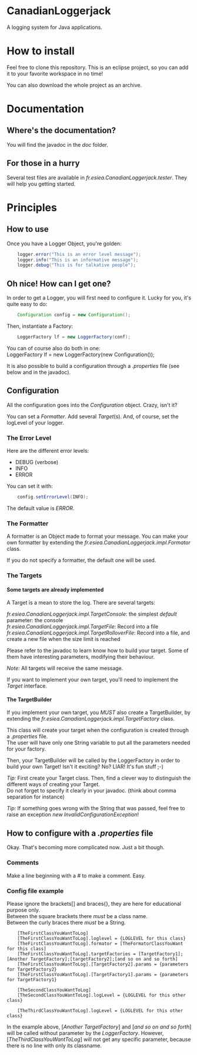 # CanadianLoggerjack
A logging system for Java applications.

# How to install
Feel free to clone this repository. This is an eclipse project, so you can add it to your favorite workspace in no time!

You can also download the whole project as an archive.

# Documentation

## Where's the documentation?
You will find the javadoc in the *doc* folder.

## For those in a hurry
Several test files are available in *fr.esiea.CanadianLoggerjack.tester*. They will help you getting started.


# Principles

## How to use
Once you have a Logger Object, you're golden:

```java
	logger.error("This is an error level message");
	logger.info("This is an informative message");
	logger.debug("This is for talkative people");
```

## Oh nice! How can I get one?

In order to get a Logger, you will first need to configure it.
Lucky for you, it's quite easy to do:

```java
	Configuration config = new Configuration();
```

Then, instantiate a Factory:

```java
	LoggerFactory lf = new LoggerFactory(conf);
```

You can of course also do both in one:  
	LoggerFactory lf = new LoggerFactory(new Configuration());

It is also possible to build a configuration through a *.properties* file (see below and in the javadoc).

## Configuration

All the configuration goes into the *Configuration* object. Crazy, isn't it? 

You can set a *Formatter*.
Add several _Target_(s).
And, of course, set the logLevel of your logger.

### The Error Level
Here are the different error levels:
- DEBUG (verbose)
- INFO	
- ERROR

You can set it with:

```java
    config.setErrorLevel(INFO);
```
	
The default value is *ERROR*.

### The Formatter

A formatter is an Object made to format your message. You can make your own formatter by extending the *fr.esiea.CanadianLoggerjack.impl.Formator* class.

If you do not specify a formatter, the default one will be used.

### The Targets

#### Some targets are already implemented

A Target is a mean to store the log. There are several targets:

*fr.esiea.CanadianLoggerjack.impl.TargetConsole*: the simplest _default_ parameter: the console  
*fr.esiea.CanadianLoggerjack.impl.TargetFile*: Record into a file  
*fr.esiea.CanadianLoggerjack.impl.TargetRolloverFile*: Record into a file, and create a new file when the size limit is reached  

Please refer to the javadoc to learn know how to build your target. Some of them have interesting parameters, modifying their behaviour.

_Note:_ All targets will receive the same message.

If you want to implement your own target, you'll need to implement the *Target* interface.

#### The TargetBuilder

If you implement your own target, you *MUST* also create a TargetBuilder, by extending the *fr.esiea.CanadianLoggerjack.impl.TargetFactory* class.

This class will create your target when the configuration is created through a *.properties* file.  
The user will have only one String variable to put all the parameters needed for your factory.

Then, your TargetBuilder will be called by the LoggerFactory in order to build your own Target! Isn't it exciting? No? LIAR! It's fun stuff ;-)

_Tip:_ First create your Target class. Then, find a clever way to distinguish the different ways of creating your Target.  
Do not forget to specify it clearly in your javadoc. (think about comma separation for instance)

_Tip:_ If something goes wrong with the String that was passed, feel free to raise an exception *new InvalidConfigurationException*!


## How to configure with a *.properties* file

Okay. That's becoming more complicated now. Just a bit though.

### Comments
Make a line beginning with a *#* to make a comment. Easy.

### Config file example
Please ignore the brackets[] and braces{}, they are here for educational purpose only.    
Between the square brackets there *must* be a class name.  
Between the curly braces there *must* be a String.  

```ìni
    [TheFirstClassYouWantToLog]
    [TheFirstClassYouWantToLog].loglevel = {LOGLEVEL for this class}
    [TheFirstClassYouWantToLog].formator = [TheFormatorClassYouWant for this class]
    [TheFirstClassYouWantToLog].targetFactories = [TargetFactory1];[Another TargetFactory];[targetFactory2];[and so on and so forth]
    [TheFirstClassYouWantToLog].[TargetFactory2].params = {parameters for TargetFactory2}
    [TheFirstClassYouWantToLog].[TargetFactory1].params = {parameters for TargetFactory1}
    
	[TheSecondClassYouWantToLog]
	[TheSecondClassYouWantToLog].logLevel = {LOGLEVEL for this other class}
  
	[TheThirdClassYouWantToLog].logLevel = {LOGLEVEL for this other class}
```

In the example above, [_Another TargetFactory_] and [_and so on and so forth_] will be called without parameter by the *LoggerFactory*.
However, [_TheThirdClassYouWantToLog_] will not get any specific parameter, because there is no line with only its classname.